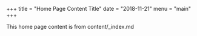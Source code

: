 +++
title = "Home Page Content Title"
date = "2018-11-21"
menu = "main"
+++

This home page content is from content/_index.md
